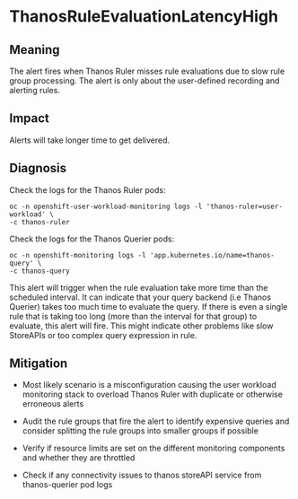 # ThanosRuleEvaluationLatencyHigh

## Meaning

The alert fires when Thanos Ruler misses rule evaluations due to slow rule
group processing. The alert is only about the user-defined recording and
alerting rules.

## Impact

Alerts will take longer time to get delivered.

## Diagnosis

Check the logs for the Thanos Ruler pods:

```console
oc -n openshift-user-workload-monitoring logs -l 'thanos-ruler=user-workload' \
-c thanos-ruler
```

Check the logs for the Thanos Querier pods:

```console
oc -n openshift-monitoring logs -l 'app.kubernetes.io/name=thanos-query' \
-c thanos-query
```

This alert will trigger when the rule evaluation take more time than
the scheduled interval. It can indicate that your query backend
(i.e Thanos Querier) takes too much time to evaluate the query. If there is
even a single rule that is taking too long (more than the interval for that
group) to evaluate, this alert will fire. This might indicate other problems
like slow StoreAPIs or too complex query expression in rule.

## Mitigation

- Most likely scenario is a misconfiguration causing the user workload
  monitoring stack to overload Thanos Ruler with duplicate or otherwise
  erroneous alerts

- Audit the rule groups that fire the alert to identify expensive queries and
  consider splitting the rule groups into smaller groups if possible

- Verify if resource limits are set on the different monitoring components and
  whether they are throttled

- Check if any connectivity issues to thanos storeAPI service from
  thanos-querier pod logs
